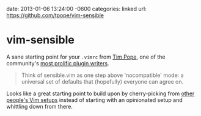 date: 2013-01-06 13:24:00 -0600
categories: linked
url: https://github.com/tpope/vim-sensible

# vim-sensible

A sane starting point for your `.vimrc` from [Tim Pope][], one of the
community's [most prolific plugin writers][plugins].

> Think of sensible.vim as one step above 'nocompatible' mode: a universal set
> of defaults that (hopefully) everyone can agree on.

Looks like a great starting point to build upon by cherry-picking from [other
people's Vim setups][dots] instead of starting with an opinionated setup and
whittling down from there.

[Tim Pope]: https://twitter.com/tpope
[plugins]: http://www.vim.org/account/profile.php?user_id=9012
[dots]: http://dotfiles.github.com


